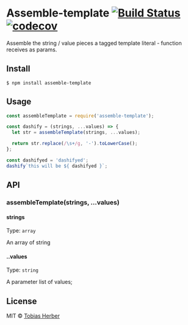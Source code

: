 # Assemble-template [![Build Status](https://travis-ci.org/herber/assemble-template.svg?branch=master)](https://travis-ci.org/herber/assemble-template) [![codecov](https://codecov.io/gh/herber/assemble-template/branch/master/graph/badge.svg)](https://codecov.io/gh/herber/assemble-template)

Assemble the string / value pieces a tagged template literal - function receives as params.

## Install

```
$ npm install assemble-template
```

## Usage

```js
const assembleTemplate = require('assemble-template');

const dashify = (strings, ...values) => {
  let str = assembleTemplate(strings, ...values);

  return str.replace(/\s+/g, '-').toLowerCase();
};

const dashifyed = 'dashifyed';
dashify`this will be ${ dashifyed }`;
```

## API

### assembleTemplate(strings, ...values)

#### strings

Type: `array`

An array of string

#### ..values

Type: `string`

A parameter list of values;

## License

MIT © [Tobias Herber](http://tobihrbr.com)
